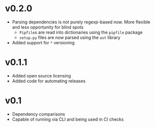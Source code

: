 # v0.2.0 #
* Parsing dependencies is not purely regexp-based now. More flexible and
less opportunity for blind spots
    * `Pipfile`s are read into dictionaries using the `pipfile` package
    * `setup.py` files are now parsed using the `ast` library
* Added support for `*` versioning

# v0.1.1 #
* Added open source licensing
* Added code for automating releases

# v0.1 #
* Dependency comparisons
* Capable of running via CLI and being used in CI checks
